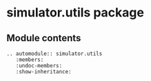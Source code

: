 # simulator.utils package

## Module contents

```{eval-rst}
.. automodule:: simulator.utils
   :members:
   :undoc-members:
   :show-inheritance:
```
